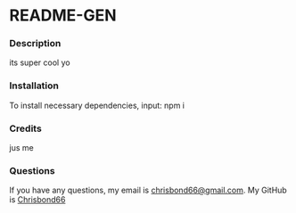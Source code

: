 # README-GEN


  ### Description

  its super cool yo

  
  ### Installation

  To install necessary dependencies, input: 
  npm i
  



  ### Credits

  jus me

  ### Questions

  If you have any questions, my email is chrisbond66@gmail.com. My GitHub is [Chrisbond66](https://github.com/Chrisbond66)
